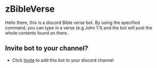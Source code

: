 # zBibleVerse
Hello there, this is a discord Bible verse bot. By using the specified command, you can type in a verse (e.g John 1:1) and the bot will post the whole contents found on there.

## Invite bot to your channel?
 - Click [Invite](https://discord.com/api/oauth2/authorize?client_id=679438683379597352&permissions=0&scope=bot) to add this bot to your discord channel